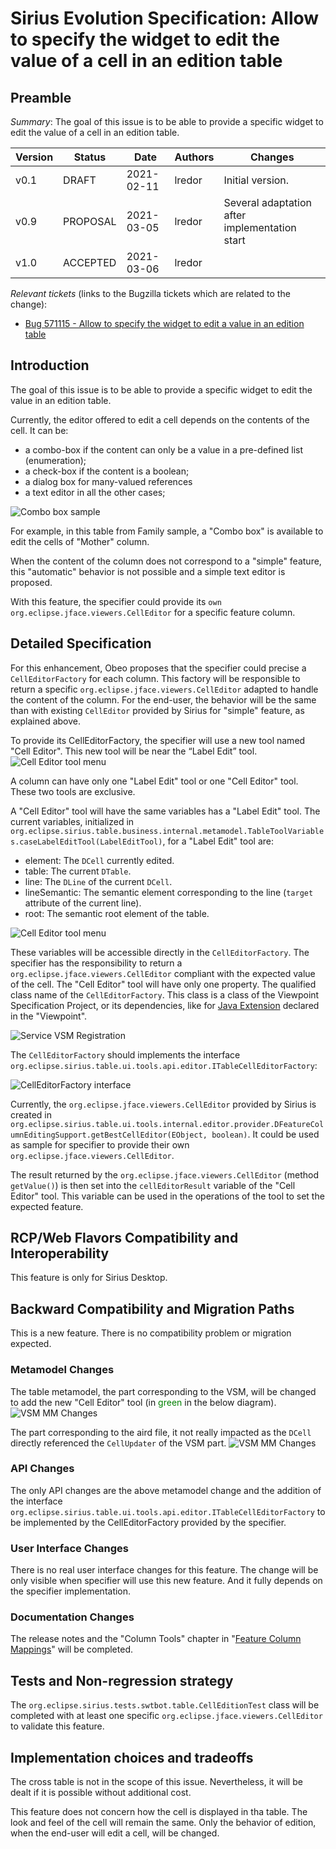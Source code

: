 # Sirius Evolution Specification: Allow to specify the widget to edit the value of a cell in an edition table

## Preamble

_Summary_: The goal of this issue is to be able to provide a specific widget to edit the value of a cell in an edition table.

| Version |  Status  | Date       | Authors   | Changes           |
|---------|----------|------------|-----------|-------------------|
|    v0.1 | DRAFT    | 2021-02-11 |   lredor  | Initial version.  |
|    v0.9 | PROPOSAL | 2021-03-05 |   lredor  | Several adaptation after implementation start |
|    v1.0 | ACCEPTED | 2021-03-06 |   lredor  |                   |

_Relevant tickets_ (links to the Bugzilla tickets which are related to the change):

* [Bug 571115 - Allow to specify the widget to edit a value in an edition table](https://bugs.eclipse.org/bugs/show_bug.cgi?id=571115)

## Introduction

The goal of this issue is to be able to provide a specific widget to edit the value in an edition table.

Currently, the editor offered to edit a cell depends on the contents of the cell. It can be:
* a combo-box if the content can only be a value in a pre-defined list (enumeration);
* a check-box if the content is a boolean;
* a dialog box for many-valued references
* a text editor in all the other cases;

![Combo box sample](EditionTableComboBoxWidgetSample.png)

For example, in this table from Family sample, a "Combo box" is available to edit the cells of "Mother" column.

When the content of the column does not correspond to a "simple" feature, this "automatic" behavior is not possible and a simple text editor is proposed.

With this feature, the specifier could provide its `own org.eclipse.jface.viewers.CellEditor` for a specific feature column.

## Detailed Specification

For this enhancement, Obeo proposes that the specifier could precise a `CellEditorFactory` for each column. This factory will be responsible to return a specific `org.eclipse.jface.viewers.CellEditor` adapted to handle the content of the column. For the end-user, the behavior will be the same than with existing `CellEditor` provided by Sirius for "simple" feature, as explained above.

To provide its CellEditorFactory, the specifier will use a new tool named "Cell Editor". This new tool will be near the “Label Edit” tool.
![Cell Editor tool menu](CellEditorContextualMenu.png)

A column can have only one "Label Edit" tool or one "Cell Editor" tool. These two tools are exclusive.

A "Cell Editor" tool will have the same variables has a "Label Edit" tool. The current variables, initialized in `org.eclipse.sirius.table.business.internal.metamodel.TableToolVariables.caseLabelEditTool(LabelEditTool)`, for a "Label Edit" tool are:
* element: The `DCell` currently edited.
* table: The current `DTable`.
* line: The `DLine` of the current `DCell`.
* lineSemantic: The semantic element corresponding to the line  (`target` attribute of the current line).
* root: The semantic root element of the table.

![Cell Editor tool menu](VariablesInLabelEditTool.png)

These variables will be accessible directly in the `CellEditorFactory`. The specifier has the responsibility to return a `org.eclipse.jface.viewers.CellEditor` compliant with the expected value of the cell.
The "Cell Editor" tool will have only one property. The qualified class name of the `CellEditorFactory`. This class is a class of the Viewpoint Specification Project, or its dependencies, like for [Java Extension](https://www.eclipse.org/sirius/doc/specifier/general/Writing_Queries.html#service_methods) declared in the "Viewpoint".

![Service VSM Registration](serviceVsmRegistration.png)

The `CellEditorFactory` should implements the interface `org.eclipse.sirius.table.ui.tools.api.editor.ITableCellEditorFactory`:

![CellEditorFactory interface](CellEditorFactory_interface.png)

Currently, the `org.eclipse.jface.viewers.CellEditor` provided by Sirius is created in `org.eclipse.sirius.table.ui.tools.internal.editor.provider.DFeatureColumnEditingSupport.getBestCellEditor(EObject, boolean)`. It could be used as sample for specifier to provide their own `org.eclipse.jface.viewers.CellEditor`.

The result returned by the `org.eclipse.jface.viewers.CellEditor` (method `getValue()`) is then set into the `cellEditorResult` variable of the "Cell Editor" tool. This variable can be used in the operations of the tool to set the expected feature.

## RCP/Web Flavors Compatibility and Interoperability

This feature is only for Sirius Desktop.

## Backward Compatibility and Migration Paths

This is a new feature. There is no compatibility problem or migration expected.

### Metamodel Changes

The table metamodel, the part corresponding to the VSM, will be changed to add the new "Cell Editor" tool (in <span style="color:green">green</span> in the below diagram).
![VSM MM Changes](tableVSM-mm-update.png)

The part corresponding to the aird file, it not really impacted as the `DCell` directly referenced the `CellUpdater` of the VSM part.
![VSM MM Changes](table-mm.png)

### API Changes

The only API changes are the above metamodel change and the addition of the interface `org.eclipse.sirius.table.ui.tools.api.editor.ITableCellEditorFactory` to be implemented by the CellEditorFactory provided by the specifier.

### User Interface Changes

There is no real user interface changes for this feature. The change will be only visible when specifier will use this new feature. And it fully depends on the specifier implementation.

### Documentation Changes

The release notes and the "Column Tools" chapter in "[Feature Column Mappings](https://www.eclipse.org/sirius/doc/specifier/tables/Tables.html#feature_column_mapping)" will be completed.

## Tests and Non-regression strategy

The `org.eclipse.sirius.tests.swtbot.table.CellEditionTest` class will be completed with at least one specific `org.eclipse.jface.viewers.CellEditor` to validate this feature.

## Implementation choices and tradeoffs

The cross table is not in the scope of this issue. Nevertheless, it will be dealt if it is possible without additional cost.

This feature does not concern how the cell is displayed in tha table. The look and feel of the cell will remain the same. Only the behavior of edition, when the end-user will edit a cell, will be changed.
